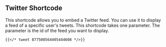 ## Twitter Shortcode
This shortcode allows you to embed a Twitter feed. You can use it to display a feed of a specific user's tweets. This shortcode takes one parameter. The parameter is the id of the feed you want to display.

```md
{{</* tweet 877500564405444608 */>}}
```
